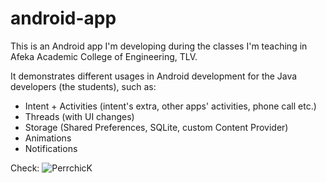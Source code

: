 # android-app

This is an Android app I'm developing during the classes I'm teaching in Afeka Academic College of Engineering, TLV.

It demonstrates different usages in Android development for the Java developers (the students), such as:
* Intent + Activities (intent's extra, other apps' activities, phone call etc.)
* Threads (with UI changes)
* Storage (Shared Preferences, SQLite, custom Content Provider)
* Animations
* Notifications

Check:
![PerrchicK](https://dl.dropboxusercontent.com/u/23741087/GitHub/GenyMotion-android-app.png)
